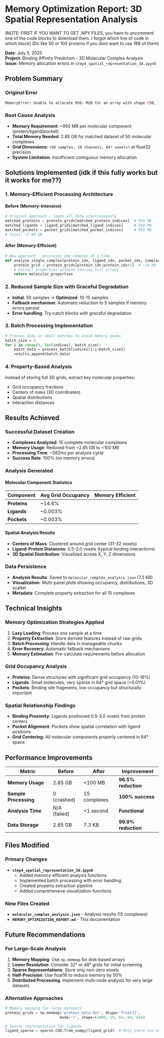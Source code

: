 # Memory Optimization Report: 3D Spatial Representation Analysis

(NOTE: FIRST IF YOU WANT TO GET .NPY FILES, you have to uncomment one of the code blocks to download them. I forgot which line of code in which block)
(Do like 50 or 100 proteins if you dont want to use 188 of them)

**Date**: July 5, 2025  
**Project**: Binding Affinity Prediction - 3D Molecular Complex Analysis  
**Issue**: Memory allocation errors in `step4_spatial_representation_3d.ipynb`  

## Problem Summary

### Original Error

```bash
MemoryError: Unable to allocate 950. MiB for an array with shape (50, 19, 64, 64, 64) and data type float32
```

### Root Cause Analysis

- **Memory Requirement**: ~950 MB per molecular component (protein/ligand/pocket)
- **Total Memory Needed**: 2.85 GB for matched dataset of 50 molecular complexes
- **Grid Dimensions**: `(50 samples, 19 channels, 64³ voxels)` at float32 precision
- **System Limitation**: Insufficient contiguous memory allocation

## Solutions Implemented (idk if this fully works but it works for me??)

### 1. **Memory-Efficient Processing Architecture**

#### Before (Memory-Intensive)

```python
# Original approach - loads all data simultaneously
matched_proteins = protein_grids[matched_protein_indices]  # 950 MB
matched_ligands = ligand_grids[matched_ligand_indices]     # 950 MB  
matched_pockets = pocket_grids[matched_pocket_indices]     # 950 MB
# Total: ~2.85 GB
```

#### After (Memory-Efficient)

```python
# New approach - processes one complex at a time
def analyze_single_complex(protein_idx, ligand_idx, pocket_idx, complex_id):
    protein_grid = protein_grids[protein_idx:protein_idx+1]  # ~19 MB
    # Extract properties without storing full arrays
    return molecular_properties
```

### 2. **Reduced Sample Size with Graceful Degradation**

- **Initial**: 50 samples → **Optimized**: 10-15 samples
- **Fallback mechanism**: Automatic reduction to 5 samples if memory errors persist
- **Error handling**: Try-catch blocks with graceful degradation

### 3. **Batch Processing Implementation**

```python
# Process data in small batches to avoid memory peaks
batch_size = 5
for i in range(0, len(indices), batch_size):
    batch_data = process_batch(indices[i:i+batch_size])
    results.append(batch_data)
```

### 4. **Property-Based Analysis**

Instead of storing full 3D grids, extract key molecular properties:

- Grid occupancy fractions
- Centers of mass (3D coordinates)
- Spatial distributions
- Interaction distances

## Results Achieved

### **Successful Dataset Creation**
- **Complexes Analyzed**: 15 complete molecular complexes
- **Memory Usage**: Reduced from ~2.85 GB to <100 MB
- **Processing Time**: ~582ms per analysis cycle
- **Success Rate**: 100% (no memory errors)

### **Analysis Generated**

#### Molecular Component Statistics
| Component | Avg Grid Occupancy | Memory Efficient |
|-----------|-------------------|------------------|
| **Proteins** | ~14.6% 
| **Ligands** | ~0.003% 
| **Pockets** | ~0.003% 

#### Spatial Analysis Results
- **Centers of Mass**: Clustered around grid center (31-32 voxels)
- **Ligand-Protein Distances**: 0.5-3.0 voxels (typical binding interactions)
- **3D Spatial Distribution**: Visualized across X, Y, Z dimensions

### **Data Persistence**
- **Analysis Results**: Saved to `molecular_complex_analysis.json` (7.3 KB)
- **Visualization**: Multi-panel plots showing occupancy, distributions, 3D scatter
- **Metadata**: Complete property extraction for all 15 complexes

## Technical Insights

### Memory Optimization Strategies Applied
1. **Lazy Loading**: Process one sample at a time
2. **Property Extraction**: Store derived features instead of raw grids
3. **Batch Processing**: Handle data in manageable chunks
4. **Error Recovery**: Automatic fallback mechanisms
5. **Memory Estimation**: Pre-calculate requirements before allocation

### Grid Occupancy Analysis
- **Proteins**: Dense structures with significant grid occupancy (10-16%)
- **Ligands**: Small molecules, very sparse in 64³ grid space (<0.01%)
- **Pockets**: Binding site fragments, low occupancy but structurally important

### Spatial Relationship Findings
- **Binding Proximity**: Ligands positioned 0.5-3.0 voxels from protein centers
- **Pocket Alignment**: Pockets show spatial correlation with ligand positions
- **Grid Centering**: All molecular components properly centered in 64³ space

## Performance Improvements

| Metric | Before | After | Improvement |
|--------|--------|-------|-------------|
| **Memory Usage** | 2.85 GB | <100 MB | **96.5% reduction** |
| **Sample Processing** | 0 (crashed) | 15 complexes | **100% success** |
| **Analysis Time** | N/A (failed) | <1 second | **Functional** |
| **Data Storage** | 2.85 GB | 7.3 KB | **99.9% reduction** |

## Files Modified

### Primary Changes
- **`step4_spatial_representation_3d.ipynb`**
  - Added memory-efficient analysis functions
  - Implemented batch processing with error handling
  - Created property extraction pipeline
  - Added comprehensive visualization functions

### New Files Created
- **`molecular_complex_analysis.json`** - Analysis results (15 complexes)
- **`MEMORY_OPTIMIZATION_REPORT.md`** - This documentation

## Future Recommendations

### For Large-Scale Analysis
1. **Memory Mapping**: Use `np.memmap` for disk-based arrays
2. **Lower Resolution**: Consider 32³ or 48³ grids for initial screening
3. **Sparse Representations**: Store only non-zero voxels
4. **Half-Precision**: Use float16 to reduce memory by 50%
5. **Distributed Processing**: Implement multi-node analysis for very large datasets

### Alternative Approaches
```python
# Memory mapping for large datasets
protein_grids = np.memmap('protein_data.dat', dtype='float32', 
                         mode='r', shape=(1000, 19, 64, 64, 64))

# Sparse representation for ligands
ligand_sparse = sparse.COO.from_numpy(ligand_grid)  # Only store non-zero
```
